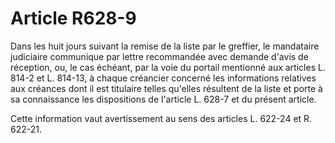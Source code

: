 # Article R628-9

<p>Dans les huit jours suivant la remise de la liste par le greffier, le mandataire judiciaire communique par lettre recommandée avec demande d'avis de réception, ou, le cas échéant, par la voie du portail mentionné aux articles L. 814-2 et L. 814-13, à chaque créancier concerné les informations relatives aux créances dont il est titulaire telles qu'elles résultent de la liste et porte à sa connaissance les dispositions de l'article L. 628-7 et du présent article. </p><p>Cette information vaut avertissement au sens des articles L. 622-24 et R. 622-21.</p>